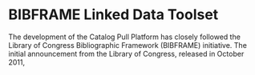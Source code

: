 # BIBFRAME Linked Data Toolset

The development of the Catalog Pull Platform has closely followed the Library of Congress Bibliographic Framework (BIBFRAME) initiative. The initial announcement from the Library of Congress, released in October 2011,
